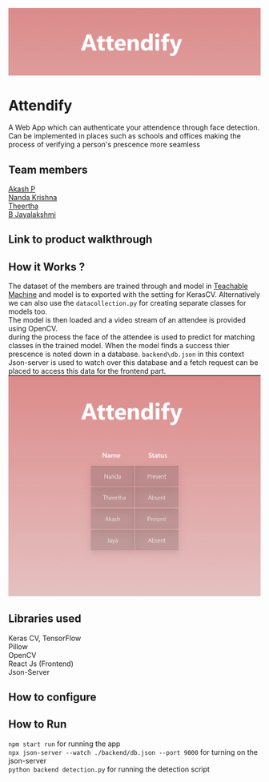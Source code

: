 
![1](screenshots/1.png)



# Attendify
A Web App which can authenticate your attendence through face detection. Can be implemented in places such as schools and offices making the process of verifying a person's prescence more seamless

## Team members
[Akash P](https://github.com/FrostyCake47) <br />
[Nanda Krishna](https://github.com/frostyscupcake) <br />
[Theertha](https://github.com/Aquabenedicta) <br />
[B Jayalakshmi](https://github.com/BJayalakshmi) <br />

## Link to product walkthrough

## How it Works ?

The dataset of the members are trained through and model in [Teachable Machine](https://teachablemachine.withgoogle.com/train/image) and model is to exported with the setting for KerasCV. Alternatively we can also use the ```datacollection.py``` for creating separate classes for models too. <br/>
The model is then loaded and a video stream of an attendee is provided using OpenCV. <br/>
during the process the face of the attendee is used to predict for matching classes in the trained model. When the model finds a success thier prescence is noted down in a database. `backend\db.json` in this context <br/>
Json-server is used to watch over this database and a fetch request can be placed to access this data for the frontend part.
![Attendify](Attendify.png)

## Libraries used

Keras CV, TensorFlow<br />
Pillow<br />
OpenCV<br />
React Js (Frontend)<br />
Json-Server<br />

## How to configure


## How to Run
```npm start run``` for running the app <br />
```npx json-server --watch ./backend/db.json --port 9000``` for turning on the json-server<br />
```python backend detection.py``` for running the detection script<br />
